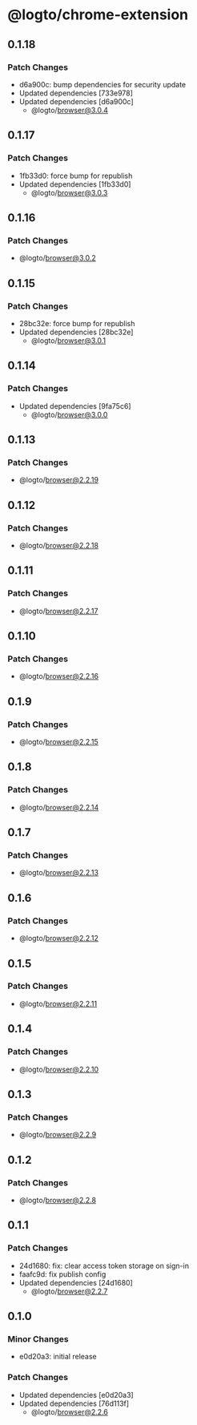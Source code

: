 # @logto/chrome-extension

## 0.1.18

### Patch Changes

- d6a900c: bump dependencies for security update
- Updated dependencies [733e978]
- Updated dependencies [d6a900c]
  - @logto/browser@3.0.4

## 0.1.17

### Patch Changes

- 1fb33d0: force bump for republish
- Updated dependencies [1fb33d0]
  - @logto/browser@3.0.3

## 0.1.16

### Patch Changes

- @logto/browser@3.0.2

## 0.1.15

### Patch Changes

- 28bc32e: force bump for republish
- Updated dependencies [28bc32e]
  - @logto/browser@3.0.1

## 0.1.14

### Patch Changes

- Updated dependencies [9fa75c6]
  - @logto/browser@3.0.0

## 0.1.13

### Patch Changes

- @logto/browser@2.2.19

## 0.1.12

### Patch Changes

- @logto/browser@2.2.18

## 0.1.11

### Patch Changes

- @logto/browser@2.2.17

## 0.1.10

### Patch Changes

- @logto/browser@2.2.16

## 0.1.9

### Patch Changes

- @logto/browser@2.2.15

## 0.1.8

### Patch Changes

- @logto/browser@2.2.14

## 0.1.7

### Patch Changes

- @logto/browser@2.2.13

## 0.1.6

### Patch Changes

- @logto/browser@2.2.12

## 0.1.5

### Patch Changes

- @logto/browser@2.2.11

## 0.1.4

### Patch Changes

- @logto/browser@2.2.10

## 0.1.3

### Patch Changes

- @logto/browser@2.2.9

## 0.1.2

### Patch Changes

- @logto/browser@2.2.8

## 0.1.1

### Patch Changes

- 24d1680: fix: clear access token storage on sign-in
- faafc9d: fix publish config
- Updated dependencies [24d1680]
  - @logto/browser@2.2.7

## 0.1.0

### Minor Changes

- e0d20a3: initial release

### Patch Changes

- Updated dependencies [e0d20a3]
- Updated dependencies [76d113f]
  - @logto/browser@2.2.6

